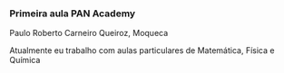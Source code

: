 ### Primeira aula PAN Academy

Paulo Roberto Carneiro Queiroz, Moqueca

Atualmente eu trabalho com aulas particulares de Matemática, Física e Química
